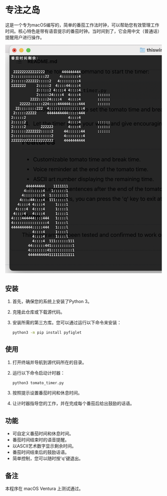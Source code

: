 # 专注之岛

这是一个专为macOS编写的，简单的番茄工作法时钟，可以帮助您有效管理工作时间。核心特色是带有语音提示的番茄时钟。当时间到了，它会用中文（普通话）提醒用户进行操作。

![运行截图](screenshot.png)

## 安装

1. 首先，确保您的系统上安装了Python 3。
2. 克隆此仓库或下载源代码。
3. 安装所需的第三方库。您可以通过运行以下命令来安装：

   ```bash
   python3 -m pip install pyfiglet
   ```

## 使用

1. 打开终端并导航到源代码所在的目录。
2. 运行以下命令启动计时器：

   ```bash
   python3 tomato_timer.py
   ```

3. 按照提示设置番茄时间和休息时间。
4. 让计时器指导您的工作，并在完成每个番茄后给出鼓励的话语。

## 功能

- 可自定义番茄时间和休息时间。
- 番茄时间结束时的语音提醒。
- 以ASCII艺术数字显示剩余时间。
- 番茄时间结束后的鼓励话语。
- 简单控制，您可以随时按'q'键退出。

## 备注

本程序在 macOS Ventura 上测试通过。
